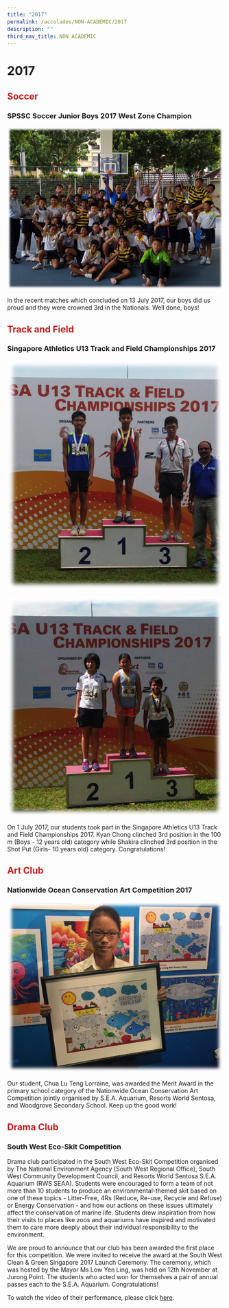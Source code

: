 ```yaml
---
title: "2017"
permalink: /accolades/NON-ACADEMIC/2017
description: ""
third_nav_title: NON ACADEMIC
---
```

# 2017
## <span style = "color: #c81b1b"> <b>Soccer</b> </span>

### SPSSC Soccer Junior Boys 2017 West Zone Champion

![](/images/ACCOLADES/Non%20Academic/Soccer%20(Nationals).png)

In the recent matches which concluded on 13 July 2017, our boys did us proud and they were crowned 3rd in the Nationals. Well done, boys!

## <span style = "color: #c81b1b"> <b>Track and Field</b> </span>

### Singapore Athletics U13 Track and Field Championships 2017

![](/images/ACCOLADES/Non%20Academic/Track%20and%20Field%20(SA%20U13%20-%20Kyan).png)

![](/images/ACCOLADES/Non%20Academic/Track%20and%20Field%20(SA%20U13%20-%20Shakira).png)

On 1 July 2017, our students took part in the Singapore Athletics U13 Track and Field Championships 2017. Kyan Chong clinched 3rd position in the 100 m (Boys - 12 years old) category while Shakira clinched 3rd position in the Shot Put (Girls- 10 years old) category. Congratulations!

## <span style = "color: #c81b1b"> <b>Art Club </b> </span>

### Nationwide Ocean Conservation Art Competition 2017

![](/images/ACCOLADES/Non%20Academic/Art%20Club%20(Ocean%20Conservation).jpg)

Our student, Chua Lu Teng Lorraine, was awarded the Merit Award in the primary school category of the Nationwide Ocean Conservation Art Competition jointly organised by S.E.A. Aquarium, Resorts World Sentosa, and Woodgrove Secondary School. Keep up the good work!

## <span style = "color: #c81b1b"> <b>Drama Club </b> </span>

### South West Eco-Skit Competition

Drama club participated in the South West Eco-Skit Competition organised by The National Environment Agency (South West Regional Office), South West Community Development Council, and Resorts World Sentosa S.E.A. Aquarium (RWS SEAA). Students were encouraged to form a team of not more than 10 students to produce an environmental-themed skit based on one of these topics - Litter-Free, 4Rs (Reduce, Re-use, Recycle and Refuse) or Energy Conservation - and how our actions on these issues ultimately affect the conservation of marine life. Students drew inspiration from how their visits to places like zoos and aquariums have inspired and motivated them to care more deeply about their individual responsibility to the environment.   

We are proud to announce that our club has been awarded the first place for this competition. We were invited to receive the award at the South West Clean & Green Singapore 2017 Launch Ceremony. The ceremony, which was hosted by the Mayor Ms Low Yen Ling, was held on 12th November at Jurong Point. The students who acted won for themselves a pair of annual passes each to the S.E.A. Aquarium. Congratulations!

To watch the video of their performance, please click [here](https://youtu.be/ndVFEWDhj0E).